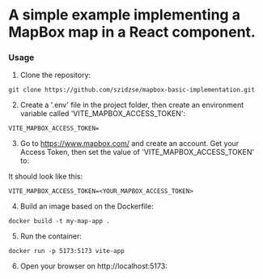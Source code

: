 #  A simple example implementing a MapBox map in a React component. 

### Usage

1. Clone the repository:

```
git clone https://github.com/szidzse/mapbox-basic-implementation.git
```

2. Create a '.env' file in the project folder, then create an environment variable called 'VITE_MAPBOX_ACCESS_TOKEN':

```
VITE_MAPBOX_ACCESS_TOKEN=
```

3. Go to https://www.mapbox.com/ and create an account. Get your Access Token, then set the value of 'VITE_MAPBOX_ACCESS_TOKEN' to:

It should look like this: 

```
VITE_MAPBOX_ACCESS_TOKEN=<YOUR_MAPBOX_ACCESS_TOKEN>
```

4. Build an image based on the Dockerfile:

```
docker build -t my-map-app .
```

5. Run the container: 

```
docker run -p 5173:5173 vite-app
```

6. Open your browser on http://localhost:5173: